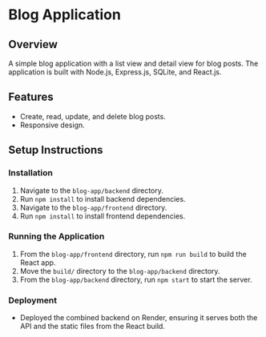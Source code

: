 # Blog Application

## Overview
A simple blog application with a list view and detail view for blog posts. The application is built with Node.js, Express.js, SQLite, and React.js.

## Features
- Create, read, update, and delete blog posts.
- Responsive design.

## Setup Instructions

### Installation
1. Navigate to the `blog-app/backend` directory.
2. Run `npm install` to install backend dependencies.
3. Navigate to the `blog-app/frontend` directory.
4. Run `npm install` to install frontend dependencies.

### Running the Application
1. From the `blog-app/frontend` directory, run `npm run build` to build the React app.
2. Move the `build/` directory to the `blog-app/backend` directory.
3. From the `blog-app/backend` directory, run `npm start` to start the server.

### Deployment
- Deployed the combined backend on Render, ensuring it serves both the API and the static files from the React build.
